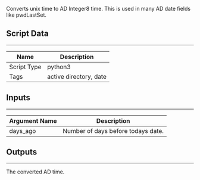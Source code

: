 Converts unix time to AD Integer8 time. This is used in many AD date fields like pwdLastSet.

## Script Data

---

| **Name** | **Description** |
| --- | --- |
| Script Type | python3 |
| Tags | active directory, date |

## Inputs

---

| **Argument Name** | **Description** |
| --- | --- |
| days_ago | Number of days before todays date. |

## Outputs

---
The converted AD time.
